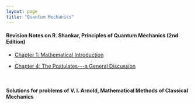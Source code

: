 ```yaml
---
layout: page
title: "Quantum Mechanics"
---
```


#### Revision Notes on R. Shankar, Principles of Quantum Mechanics (2nd Edition)

* [Chapter 1: Mathematical Introduction](/archives/quantum-mechanics/shankar/r1.pdf)

* [Chapter 4: The Postulates---a General Discussion](/archives/quantum-mechanics/shankar/r4.pdf)

&nbsp;

#### Solutions for problems of V. I. Arnold, Mathematical Methods of Classical Mechanics